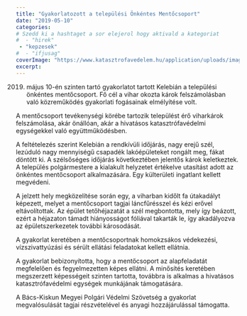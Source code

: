```yaml
---
title: "Gyakorlatozott a települési Önkéntes Mentőcsoport"
date: "2019-05-10"
categories:
# Szedd ki a hashtaget a sor elejerol hogy aktivald a kategoriat
#  - "hirek"
 - "kepzesek"
#  - "ifjusag"
coverImage: "https://www.katasztrofavedelem.hu/application/uploads/images/header/767934.jpg"
excerpt: 
---
```

2019. május 10-én szinten tartó gyakorlatot tartott Kelebián a települési önkéntes mentőcsoport. Fő cél a vihar okozta károk felszámolásban való közreműködés gyakorlati fogásainak elmélyítése volt.

A mentőcsoport tevékenységi körébe tartozik települést érő viharkárok felszámolása, akár önállóan, akár a hivatásos katasztrófavédelmi egységekkel való együttműködésben.

A feltételezés szerint Kelebián a rendkívüli időjárás, nagy erejű szél, lezúduló nagy mennyiségű csapadék lakóépületeket rongált meg, fákat döntött ki. A szélsőséges időjárás következtében jelentős károk keletkeztek. A település polgármestere a kialakult helyzetet értékelve utasítást adott az önkéntes mentőcsoport alkalmazására. Egy külterületi ingatlant kellett megvédeni.

A jelzett hely megközelítése során egy, a viharban kidőlt fa útakadályt képezett, melyet a mentőcsoport tagjai láncfűrésszel és kézi erővel eltávolítottak. Az épület tetőhéjazatát a szél megbontotta, mely így beázott, ezért a héjazaton támadt hiányosságot fóliával takarták le, így akadályozva az épületszerkezetek további károsodását.

A gyakorlat keretében a mentőcsoportnak homokzsákos védekezési, vízszivattyúzási és sérült ellátási feladatokat kellett ellátnia.

A gyakorlat bebizonyította, hogy a mentőcsoport az alapfeladatát megfelelően és fegyelmezetten képes ellátni. A minősítés keretében megszerzett képességeit szinten tartotta, továbbra is alkalmas a hivatásos katasztrófavédelmi egységek munkájának támogatására.

A Bács-Kiskun Megyei Polgári Védelmi Szövetség a gyakorlat megvalósulását tagjai részvételével és anyagi hozzájárulással támogatta.